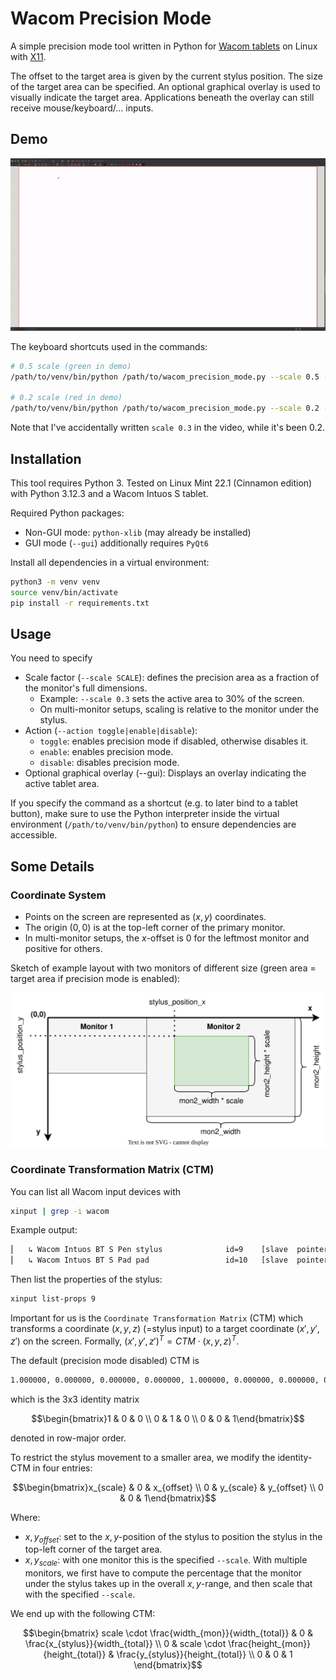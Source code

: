 # Wacom Precision Mode

A simple precision mode tool written in Python for
[Wacom tablets](https://www.wacom.com/en-us/products/pen-tablets) on Linux
with [X11](https://en.wikipedia.org/wiki/X_Window_System).

The offset to the target area is given by the current stylus position. The size
of the target area can be specified. An optional graphical overlay is used to
visually indicate the target area. Applications beneath the overlay can still
receive mouse/keyboard/... inputs.

## Demo

![demo](images/demo.gif)

The keyboard shortcuts used in the commands:
```bash
# 0.5 scale (green in demo)
/path/to/venv/bin/python /path/to/wacom_precision_mode.py --scale 0.5 --action toggle --gui

# 0.2 scale (red in demo)
/path/to/venv/bin/python /path/to/wacom_precision_mode.py --scale 0.2 --action toggle --gui
```

Note that I've accidentally written `scale 0.3` in the video, while it's been
0.2.

## Installation

This tool requires Python 3. Tested on Linux Mint 22.1 (Cinnamon edition) with
Python 3.12.3 and a Wacom Intuos S tablet.

Required Python packages:
- Non-GUI mode: `python-xlib` (may already be installed)
- GUI mode (`--gui`) additionally requires `PyQt6`

Install all dependencies in a virtual environment:
```bash
python3 -m venv venv
source venv/bin/activate
pip install -r requirements.txt
```

## Usage

You need to specify
- Scale factor (`--scale SCALE`): defines the precision area as a fraction of
  the monitor's full dimensions.
    - Example: `--scale 0.3` sets the active area to 30% of the screen.
    - On multi-monitor setups, scaling is relative to the monitor under the
      stylus.
- Action (`--action toggle|enable|disable`):
    - `toggle`: enables precision mode if disabled, otherwise disables it.
    - `enable`: enables precision mode.
    - `disable`: disables precision mode.
- Optional graphical overlay (--gui): Displays an overlay indicating the active
  tablet area.

If you specify the command as a shortcut (e.g. to later bind to a tablet
button), make sure to use the Python interpreter inside the virtual environment
(`/path/to/venv/bin/python`) to ensure dependencies are accessible.

## Some Details

### Coordinate System

- Points on the screen are represented as $(x, y)$ coordinates.
- The origin $(0,0)$ is at the top-left corner of the primary monitor.
- In multi-monitor setups, the $x$-offset is $0$ for the leftmost monitor and
  positive for others.

Sketch of example layout with two monitors of different size (green area =
target area if precision mode is enabled):

![sketch](images/sketch.drawio.svg)

### Coordinate Transformation Matrix (CTM)

You can list all Wacom input devices with
```bash
xinput | grep -i wacom
```

Example output:
```bash
⎜   ↳ Wacom Intuos BT S Pen stylus              id=9    [slave  pointer  (2)]
⎜   ↳ Wacom Intuos BT S Pad pad                 id=10   [slave  pointer  (2)]
```

Then list the properties of the stylus:
```bash
xinput list-props 9
```

Important for us is the `Coordinate Transformation Matrix` (CTM) which
transforms a coordinate $(x,y,z)$ (=stylus input) to a target coordinate
$(x',y',z')$ on the screen. Formally, $(x',y',z')^T = CTM \cdot (x,y,z)^T$.

The default (precision mode disabled) CTM is
```txt
1.000000, 0.000000, 0.000000, 0.000000, 1.000000, 0.000000, 0.000000, 0.000000, 1.000000
```

which is the 3x3 identity matrix
```math
\begin{bmatrix}1 & 0 & 0 \\ 0 & 1 & 0 \\ 0 & 0 & 1\end{bmatrix}
```

denoted in row-major order.

To restrict the stylus movement to a smaller area, we modify the identity-CTM in
four entries:
```math
\begin{bmatrix}x_{scale} & 0 & x_{offset} \\ 0 & y_{scale} & y_{offset} \\ 0 & 0 & 1\end{bmatrix}
```

Where:
- $x,y_{offset}$: set to the $x,y$-position of the stylus to position the stylus
  in the top-left corner of the target area.
- $x,y_{scale}$: with one monitor this is the specified `--scale`. With
  multiple monitors, we first have to compute the percentage that the monitor
  under the stylus takes up in the overall $x,y$-range, and then scale
  that with the specified `--scale`.

We end up with the following CTM:
```math
\begin{bmatrix}
scale \cdot \frac{width_{mon}}{width_{total}} & 0 & \frac{x_{stylus}}{width_{total}} \\
0 & scale \cdot \frac{height_{mon}}{height_{total}} & \frac{y_{stylus}}{height_{total}} \\
0 & 0 & 1
\end{bmatrix}
```

